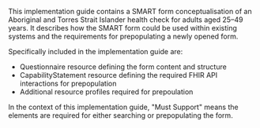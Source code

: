 This implementation guide contains a SMART form conceptualisation of an Aboriginal and Torres Strait Islander health check for adults aged 25–49 years. It describes how the SMART form could be used within existing systems and the requirements for prepopulating a newly opened form. 

Specifically included in the implementation guide are:
* Questionnaire resource defining the form content and structure
* CapabilityStatement resource defining the required FHIR API interactions for prepopulation
* Additional resource profiles required for prepoulation

In the context of this implementation guide, "Must Support" means the elements are required for either searching or prepopulating the form.
